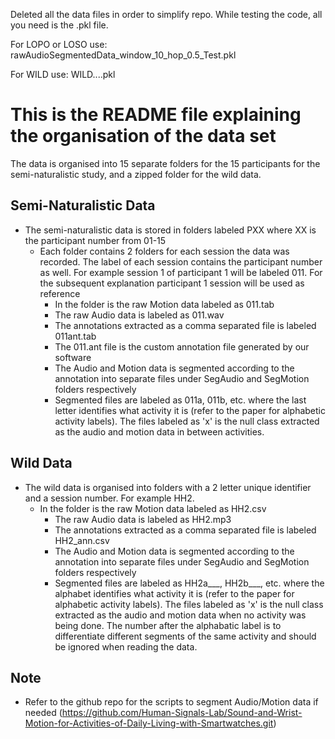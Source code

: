 Deleted all the data files in order to simplify repo. While testing the code, all you need is the .pkl file.

For LOPO or LOSO use: rawAudioSegmentedData_window_10_hop_0.5_Test.pkl

For WILD use: WILD....pkl


# This is the README file explaining the organisation of the data set

The data is organised into 15 separate folders for the 15 participants for the semi-naturalistic study, and a zipped folder for the wild data.

## Semi-Naturalistic Data

- The semi-naturalistic data is stored in folders labeled PXX where XX is the participant number from 01-15
  - Each folder contains 2 folders for each session the data was recorded. The label of each session contains the participant number as well. For example session 1 of participant 1 will be labeled 011. For the subsequent explanation participant 1 session will be used as reference
    - In the folder is the raw Motion data labeled as 011.tab
    - The raw Audio data is labeled as 011.wav
    - The annotations extracted as a comma separated file is labeled 011ant.tab
    - The 011.ant file is the custom annotation file generated by our software
    - The Audio and Motion data is segmented according to the annotation into separate files under SegAudio and SegMotion folders respectively
    - Segmented files are labeled as 011a, 011b, etc. where the last letter identifies what activity it is (refer to the paper for alphabetic activity labels). The files labeled as 'x' is the null class extracted as the audio and motion data in between activities.

## Wild Data

- The wild data is organised into folders with a 2 letter unique identifier and a session number. For example HH2.
  - In the folder is the raw Motion data labeled as HH2.csv
    - The raw Audio data is labeled as HH2.mp3
    - The annotations extracted as a comma separated file is labeled HH2_ann.csv
    - The Audio and Motion data is segmented according to the annotation into separate files under SegAudio and SegMotion folders respectively
    - Segmented files are labeled as HH2a___, HH2b___, etc. where the alphabet identifies what activity it is (refer to the paper for alphabetic activity labels). The files labeled as 'x' is the null class extracted as the audio and motion data when no activity was being done. The number after the alphabatic label is to differentiate different segments of the same activity and should be ignored when reading the data.

## Note

- Refer to the github repo for the scripts to segment Audio/Motion data if needed (https://github.com/Human-Signals-Lab/Sound-and-Wrist-Motion-for-Activities-of-Daily-Living-with-Smartwatches.git)
